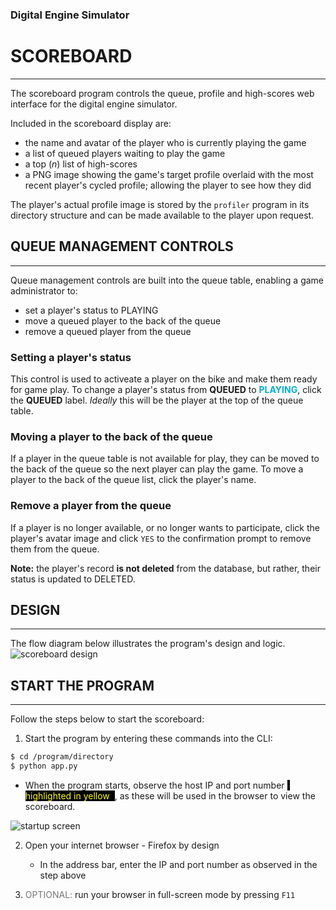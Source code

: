 
### Digital Engine Simulator
# SCOREBOARD
---
The scoreboard program controls the queue, profile and high-scores web interface for the digital engine simulator.

Included in the scoreboard display are:
+ the name and avatar of the player who is currently playing the game
+ a list of queued players waiting to play the game
+ a top ($n$) list of high-scores
+ a PNG image showing the game's target profile overlaid with the most recent player's cycled profile; allowing the player to see how they did

The player's actual profile image is stored by the `profiler` program in its directory structure and can be made available to the player upon request.



## QUEUE MANAGEMENT CONTROLS
---
Queue management controls are built into the queue table, enabling a game administrator to:
+ set a player's status to PLAYING
+ move a queued player to the back of the queue
+ remove a queued player from the queue

### Setting a player's status
This control is used to activeate a player on the bike and make them ready for game play.  To change a player's status from **QUEUED** to <span style="color: #00afd5;"><b>PLAYING</b></span>, click the **QUEUED** label.  *Ideally* this will be the player at the top of the queue table.

### Moving a player to the back of the queue
If a player in the queue table is not available for play, they can be moved to the back of the queue so the next player can play the game. To move a player to the back of the queue list, click the player's name.

### Remove a player from the queue
If a player is no longer available, or no longer wants to participate, click the player's avatar image and click `YES` to the confirmation prompt to remove them from the queue.

**Note:** the player's record **is not deleted** from the database, but rather, their status is updated to DELETED.



## DESIGN
---
The flow diagram below illustrates the program's design and logic.
<br>
![scoreboard design](flow_scoreboard.png)



## START THE PROGRAM
---
Follow the steps below to start the scoreboard:

1) Start the program by entering these commands into the CLI:
```bash
$ cd /program/directory
$ python app.py
```
   + When  the program starts, observe the host IP and port number <span style="background-color: black; color: yellow;"> &nbsp; highlighted in yellow&nbsp; </span>, as these will be used in the browser to view the scoreboard.

![startup screen](startup.png)

2) Open your internet browser - Firefox by design
   + In the address bar, enter the IP and port number as observed in the step above

3) <span style="color: #777;">OPTIONAL:</span> run your browser in full-screen mode by pressing `F11`
